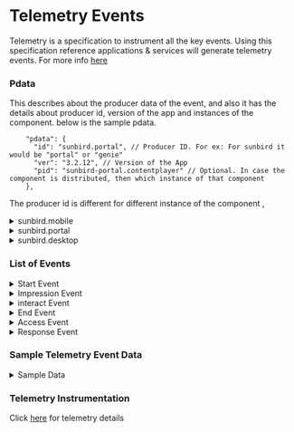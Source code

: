 # Telemetry Events

Telemetry is a specification to instrument all the key events. Using this specification reference applications & services will generate telemetry events. For more info [here](https://telemetry.sunbird.org)

### Pdata

This describes about the producer data of the event, and also it has the details about producer id, version of the app and instances of the component. below is the sample pdata.

```
    "pdata": {
      "id": "sunbird.portal", // Producer ID. For ex: For sunbird it would be "portal" or "genie"
      "ver": "3.2.12", // Version of the App
      "pid": "sunbird-portal.contentplayer" // Optional. In case the component is distributed, then which instance of that component
    },
```

The producer id is different for different instance of the component ,

<details>

<summary>sunbird.mobile</summary>

For sunbird mobile app id will be sunbird.mobile&#x20;

```
pdata: {
    "id": "", // unique id assigned to that component. For ex: "sunbird.mobile" 
    "pid": "", // In case the component is distributed, then which instance of that component. For ex: "sunbird.mobile.contentplayer" incase of content player
    "ver": "" // version number of the build. For ex: "3.9.437"
}
```

</details>

<details>

<summary>sunbird.portal</summary>

For sunbird mobile app id will be sunbird.portal

```
pdata: {
    "id": "", // unique id assigned to that component. For ex: "sunbird.portal" 
    "pid": "", // In case the component is distributed, then which instance of that component. For ex: "sunbird.portal.contentplayer" incase of content player
    "ver": "" // version number of the build. For ex: "3.9.437"
}
```

</details>

<details>

<summary>sunbird.desktop</summary>

For sunbird mobile app id will be sunbird.desktop

```
pdata: {
    "id": "", // unique id assigned to that component. For ex:  "sunbird.desktop" incase of desktop
    "pid": "", // In case the component is distributed, then which instance of that component. For ex: "sunbird.desktop.contentplayer" incase of content player
    "ver": "" // version number of the build. For ex: "3.9.437"
}
```

</details>

### List of Events

<details>

<summary>Start Event</summary>

This method initializes capture of telemetric data associated to the start of user action . Using the start event we can analysis time taken to start player.  For more info [here](https://docs.google.com/spreadsheets/d/1aOwWkff9qULGdk1Tv7F11P9b820J\_bU6V0S10Ww1-HI/edit#gid=2079230452)

&#x20;following is the sample telemetry edata

```
"edata": {
  "type": "content", // Defines edata type(app, session, editor, player, workflow, assessment)
  "mode": "play", // Mode of start.
  "pageid": "", // Page/Stage id where the start has happened.
  "duration": 7.47 // Time taken to initialize/start
}
```

</details>

<details>

<summary>Impression Event</summary>

This method is used to capture user interactions on a page. For example, search, click, preview, move, resize, configure and the following is the sample telemetry edata. For more info [here](https://docs.google.com/spreadsheets/d/1aOwWkff9qULGdk1Tv7F11P9b820J\_bU6V0S10Ww1-HI/edit#gid=2079230452)

```
"edata": {
  "type": "TOUCH", // Type of interaction TOUCH,DRAG,DROP,PINCH,ZOOM,SHAKE,ROTATE,SPEAK,LISTEN,WRITE,DRAW,START,ENDCHOOSE,ACTIVATE,SHOW,HIDE,SCROLL,HEARTBEAT,OTHER
  "subtype": "", // Additional types for a global type. For ex: for an audio the type is LISTEN and thesubtype can be one of PLAY,PAUSE,STOP,RESUME,END
  "id": "gc_menuopen", // Resource (button, screen, page, etc) id on which the interaction happened - use systemidentifiers when reporting device events
  "pageid": "2" // Stage or page id on which the event happened
}
```

</details>

<details>

<summary>interact Event</summary>

This method is used to capture telemetry for user visits to a specific page. and the following is the sample telemetry edata. For more info [here](https://docs.google.com/spreadsheets/d/1aOwWkff9qULGdk1Tv7F11P9b820J\_bU6V0S10Ww1-HI/edit#gid=2079230452)

```
"edata": {
  "type": "workflow", // Impression type (list, detail, view, edit, workflow, search)
  "subtype": "", // Additional subtype. "Paginate", "Scroll"
  "id": "gc_menuopen", // Defines edata id
  "pageid": "2" // Unique page id
  "uri": "", // Required. Relative URL of the content
}
```

</details>

<details>

<summary>End Event</summary>

This method is used to capture closure after all the activities are completed. it also capture the content played details like total number of pages , progress, duration of play and etc and the following is the sample telemetry edata. For more info [here](https://docs.google.com/spreadsheets/d/1aOwWkff9qULGdk1Tv7F11P9b820J\_bU6V0S10Ww1-HI/edit#gid=2079230452)

```
"edata": {
   "type": "content", // Defines edata type
   "mode": "play",   // Defines mode
   "pageid": "sunbird-player-Endpage", // Defines page id
    "summary": [
          {
            "progress": 22
          },
          {
            "totallength": 9
          },
          {
            "visitedlength": 2
          },
          {
            "visitedcontentend": false
          },
          {
            "totalseekedlength": 7
          },
          {
            "endpageseen": false
          }
        ],
    "duration": 11988.53 // Defines duration of play
}
```

</details>

<details>

<summary>Access Event</summary>

This method is used to capture user assessments that happen while playing content.For more info [here](https://docs.google.com/spreadsheets/d/1aOwWkff9qULGdk1Tv7F11P9b820J\_bU6V0S10Ww1-HI/edit#gid=2079230452)

</details>

<details>

<summary>Response Event</summary>

This API is used to log telemetry of user response. For example; Responded to assessments.For more info [here](https://docs.google.com/spreadsheets/d/1aOwWkff9qULGdk1Tv7F11P9b820J\_bU6V0S10Ww1-HI/edit#gid=2079230452)

</details>

### Sample Telemetry  Event Data

<details>

<summary>Sample Data</summary>

Below is the sample telemetry event data and check more details about the each value in the event [here](https://telemetry.sunbird.org/learn/specification#telemetry-v3-event-structure)

```
{
  "eid": "INTERACT", // Event id 
  "ets": 1646727758517, // Event time stamp
  "ver": "3.0", // Version 
  "mid": "INTERACT:e6cf5520a276294b068acfabd52f363a",
  "actor": { // User details 
    "id": "280d913d358428e24c92ed6b9e6d89a7",
    "type": "User"
  },
  "context": {
    "channel": "01268904781886259221", // Channel id
    "pdata": { 
      "id": "preprod.diksha.portal", // Producer ID.
      "ver": "4.7.0", // Version of the app
      "pid": "sunbird-portal.contentplayer" //Optional. In case the component is distributed, then which instance of that component
    },
    "env": "contentplayer",  // Defines the environment 
    "sid": "f7a8a672-9a3b-e83e-42a7-6131a553f65f", // User sessionid
    "did": "280d913d358428e24c92ed6b9e6d89a7", // Unique id to identify the device or browser
    "cdata": [ // Defines correlation data
      {
        "id": "fdaafa8413a27931dc01ff5a4cb3a0e2",
        "type": "ContentSession"
      },
      {
        "id": "7e20b101878957052b8cb9a9ec770ce7",
        "type": "PlaySession"
      }
    ],
    "rollup": { // Roll up data
      "l1": "01268904781886259221"
    }
  },
  "object": {
    "id": "do_2134417722515210241147", // Content identifier
    "type": "Content", // Resource type
    "ver": "1",  // Defines version
    "rollup": {} // Roll up data
  },
  "tags": [ // Defines the tags data
    "01268904781886259221"
  ],
  "edata": {
    "type": "TOUCH", // Event data type
    "subtype": "", // Event sub data type
    "id": "gc_menuopen", // Defines the id
    "pageid": "2" // Defines the page id
  }
}
```

</details>

### Telemetry Instrumentation

Click [here](https://docs.google.com/spreadsheets/d/1aOwWkff9qULGdk1Tv7F11P9b820J\_bU6V0S10Ww1-HI/edit#gid=2079230452) for telemetry details &#x20;
